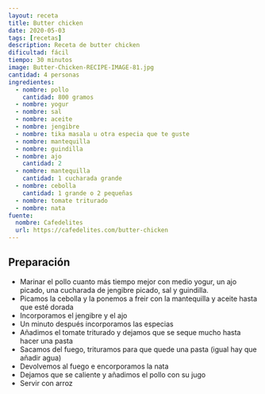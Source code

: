 ```yaml
---
layout: receta
title: Butter chicken
date: 2020-05-03
tags: [recetas]
description: Receta de butter chicken
dificultad: fácil
tiempo: 30 minutos
image: Butter-Chicken-RECIPE-IMAGE-81.jpg
cantidad: 4 personas
ingredientes:
  - nombre: pollo
    cantidad: 800 gramos
  - nombre: yogur
  - nombre: sal
  - nombre: aceite
  - nombre: jengibre
  - nombre: tika masala u otra especia que te guste
  - nombre: mantequilla
  - nombre: guindilla
  - nombre: ajo
    cantidad: 2
  - nombre: mantequilla
    cantidad: 1 cucharada grande
  - nombre: cebolla
    cantidad: 1 grande o 2 pequeñas
  - nombre: tomate triturado
  - nombre: nata
fuente:
  nombre: Cafedelites
  url: https://cafedelites.com/butter-chicken
---
```


## Preparación

- Marinar el pollo cuanto más tiempo mejor con medio yogur, un ajo picado, una cucharada de jengibre picado, sal y guindilla.
- Picamos la cebolla y la ponemos a freir con la mantequilla y aceite hasta que esté dorada
- Incorporamos el jengibre y el ajo
- Un minuto después incorporamos las especias
- Añadimos el tomate triturado y dejamos que se seque mucho hasta hacer una pasta
- Sacamos del fuego, trituramos para que quede una pasta (igual hay que añadir agua)
- Devolvemos al fuego e encorporamos la nata
- Dejamos que se caliente y añadimos el pollo con su jugo
- Servir con arroz
